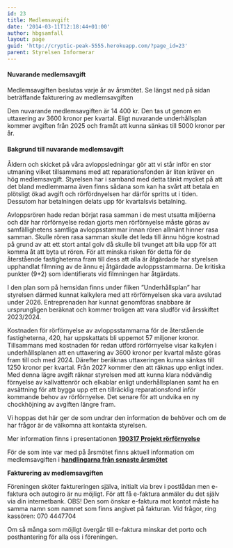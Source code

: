 ```yaml
---
id: 23
title: Medlemsavgift
date: '2014-03-11T12:18:44+01:00'
author: hbgsamfall
layout: page
guid: 'http://cryptic-peak-5555.herokuapp.com/?page_id=23'
parent: Styrelsen Informerar
---
```


#### Nuvarande medlemsavgift

Medlemsavgiften beslutas varje år av årsmötet. Se längst ned på sidan beträffande fakturering av medlemsavgiften

Den nuvarande medlemsavgiften är 14 400 kr. Den tas ut genom en uttaxering av 3600 kronor per kvartal.
Eligt nuvarande underhållsplan kommer avgiften från 2025 och framåt att kunna sänkas till 5000 kronor per år.  

#### **Bakgrund till nuvarande medlemsavgift**

Åldern och skicket på våra avloppsledningar gör att vi står inför en stor utmaning vilket tillsammans med att reparationsfonden är liten kräver en hög medlemsavgift. Styrelsen har i samband med detta tänkt mycket på att det bland medlemmarna även finns sådana som kan ha svårt att betala en plötsligt ökad avgift och rörfördnyelsen har därför spritts ut i tiden. Dessutom har betalningen delats upp för kvartalsvis betalning.

Avloppsrören hade redan börjat rasa samman i de mest utsatta miljöerna och där har rörförnyelse redan gjorts men rörförnyelse måste göras av samfällighetens samtliga avloppsstammar innan rören allmänt hinner rasa samman. Skulle rören rasa samman skulle det leda till ännu högre kostnad på grund av att ett stort antal golv då skulle bli tvunget att bila upp för att komma åt att byta ut rören. För att minska risken för detta för de återstående fastigheterna fram till dess att alla är åtgärdade har styrelsen upphandlat filmning av de ännu ej åtgärdade avloppsstammarna. De kritiska punkter (9+2) som identifierats vid filmningen har åtgärdats.

I den plan som på hemsidan finns under fliken ”Underhållsplan” har styrelsen därmed kunnat kalkylera med att rörförnyelsen ska vara avslutad under 2026. Entreprenaden har kunnat genomföras snabbare är ursprungligen beräknat och kommer troligen att vara sludför vid årsskiftet 2023/2024. 

Kostnaden för rörförnyelse av avloppsstammarna för de återstående fastigheterna, 420, har uppskattats bli uppemot 57 miljoner kronor. Tillsammans med kostnaden för redan utförd rörförnyelse visar kalkylen i underhållsplanen att en uttaxering av 3600 kronor per kvartal måste göras fram till och med 2024. Därefter beräknas uttaxeringen kunna sänkas till 1250 kronor per kvartal. Från 2027 kommer den att räknas upp enligt index. Med denna lägre avgift räknar styrelsen med att kunna klara nödvändig förnyelse av kallvattenrör och elkablar enligt underhållsplanen samt ha en avsättning för att bygga upp ett en tillräcklig reparationsfond inför kommande behov av rörförnyelse. Det senare för att undvika en ny chockhöjning av avgiften längre fram.

Vi hoppas det här ger de som undrar den information de behöver och om de har frågor är de välkomna att kontakta styrelsen.

Mer information finns i presentationen **[190317 Projekt rörförnyelse](/wp-content/uploads/2019/03/190317-Projekt-rörförnyelse.pdf)**

För de som inte var med på årsmötet finns aktuell information om medlemsavgiften i [**handlingarna från senaste årsmötet**](/yearly/arsmote.md)   

**Fakturering av medlemsavgiften**

Föreningen sköter faktureringen själva, initialt via brev i postlådan men e-faktura och autogiro är nu möjligt. För att få e-faktura anmäler du det själv via din internetbank. OBS! Den som önskar e-faktura mot kontot måste ha samma namn som namnet som finns angivet på fakturan. Vid frågor, ring kassören: 070 4447704
  
Om så många som möjligt övergår till e-faktura minskar det porto och posthantering för alla oss i föreningen.  
